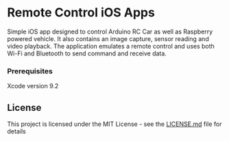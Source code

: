 # Remote Control iOS Apps

Simple iOS app designed to control Arduino RC Car as well as Raspberry powered vehicle. It also contains an image capture, sensor reading and video playback. The application emulates a remote control and uses both Wi-Fi and Bluetooth to send command and receive data.

### Prerequisites
Xcode version 9.2

## License

This project is licensed under the MIT License - see the [LICENSE.md](LICENSE.md) file for details
